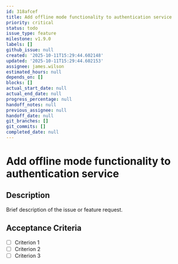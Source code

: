 ```yaml
---
id: 318afcef
title: Add offline mode functionality to authentication service
priority: critical
status: todo
issue_type: feature
milestone: v1.9.0
labels: []
github_issue: null
created: '2025-10-11T15:29:44.602148'
updated: '2025-10-11T15:29:44.602153'
assignee: james.wilson
estimated_hours: null
depends_on: []
blocks: []
actual_start_date: null
actual_end_date: null
progress_percentage: null
handoff_notes: null
previous_assignee: null
handoff_date: null
git_branches: []
git_commits: []
completed_date: null
---
```


# Add offline mode functionality to authentication service

## Description

Brief description of the issue or feature request.

## Acceptance Criteria

- [ ] Criterion 1
- [ ] Criterion 2
- [ ] Criterion 3